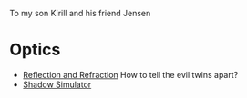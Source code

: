 To my son Kirill and his friend Jensen

# Optics

* [Reflection and Refraction](optics/reflection-refraction/) How to tell the evil twins apart?
* [Shadow Simulator](optics/shadow-simulator)
